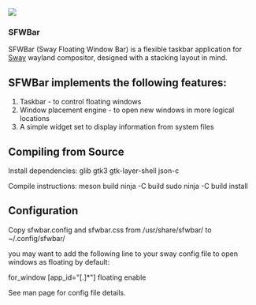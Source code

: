 ![](https://github.com/LBCrion/sfwbar/blob/main/.github/sfwbar.png)

### SFWBar

SFWBar (Sway Floating Window Bar) is a flexible taskbar application for 
[Sway](https://github.com/swaywm/sway) wayland
compositor, designed with a stacking layout in mind. 

## SFWBar implements the following features:
1. Taskbar - to control floating windows
1. Window placement engine - to open new windows in more logical locations
1. A simple widget set to display information from system files

## Compiling from Source

Install dependencies:
glib
gtk3
gtk-layer-shell
json-c

Compile instructions:
meson build
ninja -C build
sudo ninja -C build install

## Configuration
Copy sfwbar.config and sfwbar.css from /usr/share/sfwbar/ to ~/.config/sfwbar/

you may want to add the following line to your sway config file to open windows
as floating by default:

for_window [app_id="[.]*"] floating enable

See man page for config file details. 
